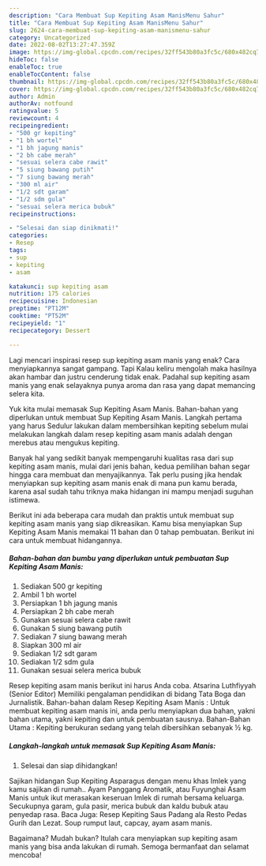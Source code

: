 ```yaml
---
description: "Cara Membuat Sup Kepiting Asam ManisMenu Sahur"
title: "Cara Membuat Sup Kepiting Asam ManisMenu Sahur"
slug: 2624-cara-membuat-sup-kepiting-asam-manismenu-sahur
category: Uncategorized
date: 2022-08-02T13:27:47.359Z
image: https://img-global.cpcdn.com/recipes/32ff543b80a3fc5c/680x482cq70/sup-kepiting-asam-manis-foto-resep-utama.jpg
hideToc: false
enableToc: true
enableTocContent: false
thumbnail: https://img-global.cpcdn.com/recipes/32ff543b80a3fc5c/680x482cq70/sup-kepiting-asam-manis-foto-resep-utama.jpg
cover: https://img-global.cpcdn.com/recipes/32ff543b80a3fc5c/680x482cq70/sup-kepiting-asam-manis-foto-resep-utama.jpg
author: Admin
authorAv: notfound
ratingvalue: 5
reviewcount: 4
recipeingredient:
- "500 gr kepiting"
- "1 bh wortel"
- "1 bh jagung manis"
- "2 bh cabe merah"
- "sesuai selera cabe rawit"
- "5 siung bawang putih"
- "7 siung bawang merah"
- "300 ml air"
- "1/2 sdt garam"
- "1/2 sdm gula"
- "sesuai selera merica bubuk"
recipeinstructions:

- "Selesai dan siap dinikmati!"
categories:
- Resep
tags:
- sup
- kepiting
- asam

katakunci: sup kepiting asam 
nutrition: 175 calories
recipecuisine: Indonesian
preptime: "PT12M"
cooktime: "PT52M"
recipeyield: "1"
recipecategory: Dessert

---
```



Lagi mencari inspirasi resep sup kepiting asam manis yang enak? Cara menyiapkannya sangat gampang. Tapi Kalau keliru mengolah maka hasilnya akan hambar dan justru cenderung tidak enak. Padahal sup kepiting asam manis yang enak selayaknya punya aroma dan rasa yang dapat memancing selera kita.


Yuk kita mulai memasak Sup Kepiting Asam Manis. Bahan-bahan yang diperlukan untuk membuat Sup Kepiting Asam Manis. Langkah pertama yang harus Sedulur lakukan dalam membersihkan kepiting sebelum mulai melakukan langkah dalam resep kepiting asam manis adalah dengan merebus atau mengukus kepiting.

Banyak hal yang sedikit banyak mempengaruhi kualitas rasa dari sup kepiting asam manis, mulai dari jenis bahan, kedua pemilihan bahan segar hingga cara membuat dan menyajikannya. Tak perlu pusing jika hendak menyiapkan sup kepiting asam manis enak di mana pun kamu berada, karena asal sudah tahu triknya maka hidangan ini mampu menjadi suguhan istimewa.


Berikut ini ada beberapa cara mudah dan praktis untuk membuat sup kepiting asam manis yang siap dikreasikan. Kamu bisa menyiapkan Sup Kepiting Asam Manis memakai 11 bahan dan 0 tahap pembuatan. Berikut ini cara untuk membuat hidangannya.

<!--inarticleads1-->

##### Bahan-bahan dan bumbu yang diperlukan untuk pembuatan Sup Kepiting Asam Manis:

1. Sediakan 500 gr kepiting
1. Ambil 1 bh wortel
1. Persiapkan 1 bh jagung manis
1. Persiapkan 2 bh cabe merah
1. Gunakan sesuai selera cabe rawit
1. Gunakan 5 siung bawang putih
1. Sediakan 7 siung bawang merah
1. Siapkan 300 ml air
1. Sediakan 1/2 sdt garam
1. Sediakan 1/2 sdm gula
1. Gunakan sesuai selera merica bubuk


Resep kepiting asam manis berikut ini harus Anda coba. Atsarina Luthfiyyah (Senior Editor) Memiliki pengalaman pendidikan di bidang Tata Boga dan Jurnalistik. Bahan-bahan dalam Resep Kepiting Asam Manis : Untuk membuat kepiting asam manis ini, anda perlu menyiapkan dua bahan, yakni bahan utama, yakni kepiting dan untuk pembuatan sausnya. Bahan-Bahan Utama : Kepiting berukuran sedang yang telah dibersihkan sebanyak ½ kg. 

<!--inarticleads2-->

##### Langkah-langkah untuk memasak Sup Kepiting Asam Manis:


1. Selesai dan siap dihidangkan!

Sajikan hidangan Sup Kepiting Asparagus dengan menu khas Imlek yang kamu sajikan di rumah.. Ayam Panggang Aromatik, atau Fuyunghai Asam Manis untuk ikut merasakan keseruan Imlek di rumah bersama keluarga. Secukupnya garam, gula pasir, merica bubuk dan kaldu bubuk atau penyedap rasa. Baca Juga: Resep Kepiting Saus Padang ala Resto Pedas Gurih dan Lezat. Soup rumput laut, capcay, ayam asam manis. 

Bagaimana? Mudah bukan? Itulah cara menyiapkan sup kepiting asam manis yang bisa anda lakukan di rumah. Semoga bermanfaat dan selamat mencoba!
